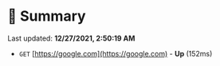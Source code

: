 # 📖 Summary
Last updated: **12/27/2021, 2:50:19 AM**

- `GET` [https://google.com](https://google.com) - **Up** (152ms)
